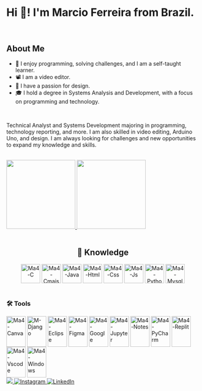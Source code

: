 <h1>Hi 🤞! I'm Marcio Ferreira from Brazil.</h1>
<br>
<h2>About Me</h2>
<ul>
  <li>
    🧩 I enjoy programming, solving challenges, and I am a self-taught learner.
  </li>
  <li>
    📽️ I am a video editor.
  </li>
  <li>
    🎨 I have a passion for design.
  </li>
  <li>
    🎓 I hold a degree in Systems Analysis and Development, with a focus on programming and technology.
  </li>
</ul>

<br>

<p>
Technical Analyst and Systems Development majoring in programming, technology reporting, and more. I am also skilled in video editing, Arduino Uno, and design. I am always looking for challenges and new opportunities to expand my knowledge and skills.
</p>


<br>

<div>
  <a href="http://beacons.ai/ma4c89" target="_blank">
    <img height="180em" src="https://github-readme-stats.vercel.app/api?username=ma4c89&show_icons=true&theme=white&include_all_commits=true&count_private=true">
    <img height="180em" src="https://github-readme-stats.vercel.app/api/top-langs/?username=ma4c89&layout=compact&langs_count=10&theme=white">
  </a>
</div>

<br>

<div style="text-align: center;">
  <h2> 🧠 Knowledge </h2>
  <img alt="Ma4-C" height="50" width="50" src="https://cdn.jsdelivr.net/gh/devicons/devicon@latest/icons/c/c-original.svg" />
  <img alt="Ma4-Cmais" height="50" width="50" src="https://cdn.jsdelivr.net/gh/devicons/devicon@latest/icons/cplusplus/cplusplus-original.svg" />
  <img alt="Ma4-Java" height="50" width="50" src="https://cdn.jsdelivr.net/gh/devicons/devicon@latest/icons/java/java-original-wordmark.svg" />
  <img alt="Ma4-Html" height="50" width="50" src="https://cdn.jsdelivr.net/gh/devicons/devicon@latest/icons/html5/html5-original.svg" />
  <img alt="Ma4-Css" height="50" width="50" src="https://cdn.jsdelivr.net/gh/devicons/devicon@latest/icons/css3/css3-original.svg" />
  <img alt="Ma4-Js" height="50" width="50" src="https://cdn.jsdelivr.net/gh/devicons/devicon@latest/icons/javascript/javascript-original.svg" />
  <img alt="Ma4-Python" height="50" width="50" src="https://cdn.jsdelivr.net/gh/devicons/devicon@latest/icons/python/python-original.svg" />
  <img alt="Ma4-Mysql" height="50" width="50" src="https://cdn.jsdelivr.net/gh/devicons/devicon@latest/icons/mysql/mysql-original-wordmark.svg" />        
</div>

<div style="display: inline-block"><br>
  <h3> 🛠️ Tools </h3>
  <img align="center" alt="Ma4-Canva" height="80" width="50" src="https://cdn.jsdelivr.net/gh/devicons/devicon@latest/icons/canva/canva-original.svg" /> 
  <img align="center" alt="M-Django"  height="80" width="50"src="https://cdn.jsdelivr.net/gh/devicons/devicon@latest/icons/django/django-plain.svg" />
  <img align="center" alt="Ma4-Eclipse" height="80" width="50" src="https://cdn.jsdelivr.net/gh/devicons/devicon@latest/icons/eclipse/eclipse-original.svg" />
  <img align="center" alt="Ma4-Figma" height="80" width="50" src="https://cdn.jsdelivr.net/gh/devicons/devicon@latest/icons/figma/figma-original.svg" />
  <img align="center" alt="Ma4-Google" height="80" width="50" src="https://cdn.jsdelivr.net/gh/devicons/devicon@latest/icons/google/google-original.svg" />
  <img align="center" alt="Ma4-Jupyter" height="80" width="50" src="https://cdn.jsdelivr.net/gh/devicons/devicon@latest/icons/jupyter/jupyter-original-wordmark.svg" />        
  <img align="center" alt="Ma4-Notes" height="80" width="50" src="https://cdn.jsdelivr.net/gh/devicons/devicon@latest/icons/nodejs/nodejs-plain-wordmark.svg" />        
  <img align="center" alt="Ma4-PyCharm" height="80" width="50" src="https://cdn.jsdelivr.net/gh/devicons/devicon@latest/icons/pycharm/pycharm-original.svg" />
  <img align="center" alt="Ma4-Replit" height="80" width="50" src="https://cdn.jsdelivr.net/gh/devicons/devicon@latest/icons/replit/replit-original.svg" />
  <img align="center" alt="Ma4-Vscode" height="80" width="50" src="https://cdn.jsdelivr.net/gh/devicons/devicon@latest/icons/vscode/vscode-original.svg" />
  <img align="center" alt="Ma4-Windows" height="80" width="50" src="https://cdn.jsdelivr.net/gh/devicons/devicon@latest/icons/windows11/windows11-original-wordmark.svg" />
</div>

<br>

<div>
  <a href="https://twitter.com/Marciovila9541" target="_blank">
    <img src="https://img.shields.io/badge/Twitter-1DA1F2?style=for-the-badge&logo=twitter&logoColor=white"/>
  </a>
  <a href="https://www.instagram.com/marcio_ferreira11" target="_blank">
    <img src="https://img.shields.io/badge/Instagram-E4405F?style=for-the-badge&logo=instagram&logoColor=white" alt="Instagram" />
  </a>
  <a href="https://www.linkedin.com/in/márcio-ferreira-b54383327" target="_blank">
    <img src="https://img.shields.io/badge/LinkedIn-0077B5?style=for-the-badge&logo=linkedin&logoColor=white" alt="LinkedIn" />
  </a>
</div>
